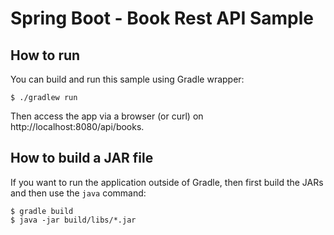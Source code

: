 # Spring Boot - Book Rest API Sample

## How to run

You can build and run this sample using Gradle wrapper:

```
$ ./gradlew run
```

Then access the app via a browser (or curl) on http://localhost:8080/api/books.


## How to build a JAR file

If you want to run the application outside of Gradle, then first build the JARs
and then use the `java` command:

```
$ gradle build
$ java -jar build/libs/*.jar
```

